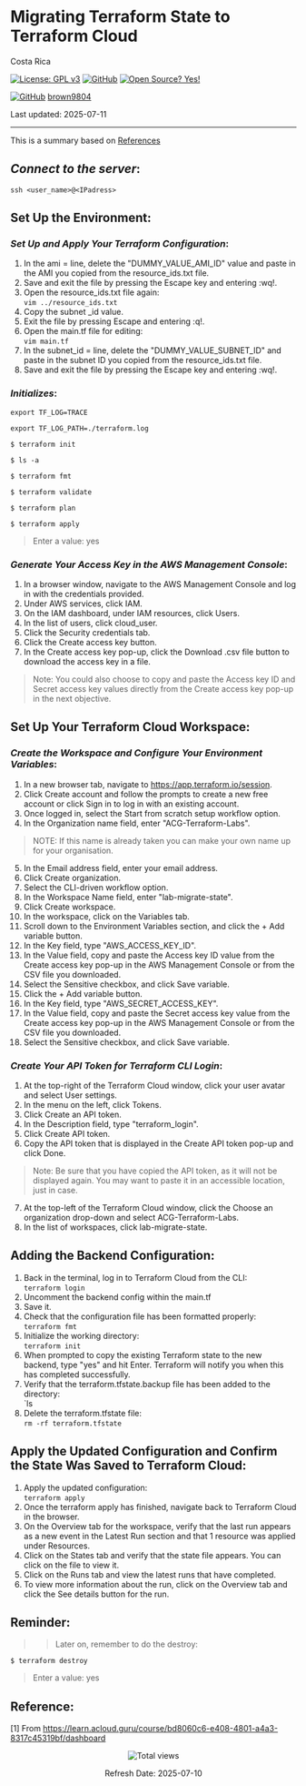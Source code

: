 # Migrating Terraform State to Terraform Cloud

Costa Rica

[![License: GPL v3](https://img.shields.io/badge/License-GPLv3-blue.svg)](https://www.gnu.org/licenses/gpl-3.0)
[![GitHub](https://badgen.net/badge/icon/github?icon=github&label)](https://github.com) [![Open Source? Yes!](https://badgen.net/badge/Open%20Source%20%3F/Yes%21/blue?icon=github)](https://github.com/Naereen/badges/)

[![GitHub](https://img.shields.io/badge/--181717?logo=github&logoColor=ffffff)](https://github.com/)
[brown9804](https://github.com/brown9804)

Last updated: 2025-07-11

----------

This is a summary based on [References](#reference)

## _Connect to the server_:

`ssh <user_name>@<IPadress>`


## Set Up the Environment:

### _Set Up and Apply Your Terraform Configuration_:

1. In the ami = line, delete the "DUMMY_VALUE_AMI_ID" value and paste in the AMI you copied from the resource_ids.txt file.
2. Save and exit the file by pressing the Escape key and entering :wq!.
3. Open the resource_ids.txt file again: <br/>
`vim ../resource_ids.txt`
4. Copy the subnet _id value.
5. Exit the file by pressing Escape and entering :q!.
6. Open the main.tf file for editing: <br/>
`vim main.tf`
7. In the subnet_id = line, delete the "DUMMY_VALUE_SUBNET_ID" and paste in the subnet ID you copied from the resource_ids.txt file.
8. Save and exit the file by pressing the Escape key and entering :wq!.


### _Initializes_:

`export TF_LOG=TRACE`

`export TF_LOG_PATH=./terraform.log`

`$ terraform init`

`$ ls -a`

`$ terraform fmt`

`$ terraform validate`

`$ terraform plan`

`$ terraform apply`

> Enter a value: yes


### _Generate Your Access Key in the AWS Management Console_:
1. In a browser window, navigate to the AWS Management Console and log in with the credentials provided.
2. Under AWS services, click IAM.
3. On the IAM dashboard, under IAM resources, click Users.
4. In the list of users, click cloud_user.
5. Click the Security credentials tab.
6. Click the Create access key button.
7. In the Create access key pop-up, click the Download .csv file button to download the access key in a file.
> Note: You could also choose to copy and paste the Access key ID and Secret access key values directly from the Create access key pop-up in the next objective.


## Set Up Your Terraform Cloud Workspace:
### _Create the Workspace and Configure Your Environment Variables_:
1. In a new browser tab, navigate to https://app.terraform.io/session.
2. Click Create account and follow the prompts to create a new free account or click Sign in to log in with an existing account.
3. Once logged in, select the Start from scratch setup workflow option.
4. In the Organization name field, enter "ACG-Terraform-Labs".
> NOTE: If this name is already taken you can make your own name up for your organisation.
5. In the Email address field, enter your email address.
6. Click Create organization.
7. Select the CLI-driven workflow option.
8. In the Workspace Name field, enter "lab-migrate-state".
9. Click Create workspace.
10. In the workspace, click on the Variables tab.
11. Scroll down to the Environment Variables section, and click the + Add variable button.
12. In the Key field, type "AWS_ACCESS_KEY_ID".
13. In the Value field, copy and paste the Access key ID value from the Create access key pop-up in the AWS Management Console or from the CSV file you downloaded.
14. Select the Sensitive checkbox, and click Save variable.
15. Click the + Add variable button.
16. In the Key field, type "AWS_SECRET_ACCESS_KEY".
17. In the Value field, copy and paste the Secret access key value from the Create access key pop-up in the AWS Management Console or from the CSV file you downloaded.
18. Select the Sensitive checkbox, and click Save variable.


### _Create Your API Token for Terraform CLI Login_:
1. At the top-right of the Terraform Cloud window, click your user avatar and select User settings.
2. In the menu on the left, click Tokens.
3. Click Create an API token.
4. In the Description field, type "terraform_login".
5. Click Create API token.
6. Copy the API token that is displayed in the Create API token pop-up and click Done.
> Note: Be sure that you have copied the API token, as it will not be displayed again. You may want to paste it in an accessible location, just in case.
7. At the top-left of the Terraform Cloud window, click the Choose an organization drop-down and select ACG-Terraform-Labs.
8. In the list of workspaces, click lab-migrate-state.


## Adding the Backend Configuration:

1. Back in the terminal, log in to Terraform Cloud from the CLI: <br/>
`terraform login`
2. Uncomment the backend config within the main.tf
3. Save it.
4. Check that the configuration file has been formatted properly: <br/>
`terraform fmt`
5. Initialize the working directory: <br/>
`terraform init`
6. When prompted to copy the existing Terraform state to the new backend, type "yes" and hit Enter. Terraform will notify you when this has completed successfully.
7. Verify that the terraform.tfstate.backup file has been added to the directory: <br/>
`ls
8. Delete the terraform.tfstate file: <br/>
`rm -rf terraform.tfstate`


## Apply the Updated Configuration and Confirm the State Was Saved to Terraform Cloud:
1. Apply the updated configuration: <br/>
`terraform apply`
2. Once the terraform apply has finished, navigate back to Terraform Cloud in the browser.
3. On the Overview tab for the workspace, verify that the last run appears as a new event in the Latest Run section and that 1 resource was applied under Resources.
4. Click on the States tab and verify that the state file appears. You can click on the file to view it.
5. Click on the Runs tab and view the latest runs that have completed.
6. To view more information about the run, click on the Overview tab and click the See details button for the run.

## Reminder:

>> Later on, remember to do the destroy:

`$ terraform destroy`

> Enter a value: yes

## Reference:

[1] From https://learn.acloud.guru/course/bd8060c6-e408-4801-a4a3-8317c45319bf/dashboard <br/>

<!-- START BADGE -->
<div align="center">
  <img src="https://img.shields.io/badge/Total%20views-195-limegreen" alt="Total views">
  <p>Refresh Date: 2025-07-10</p>
</div>
<!-- END BADGE -->
